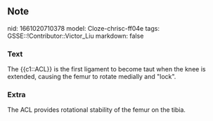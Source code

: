 ## Note
nid: 1661020710378
model: Cloze-chrisc-ff04e
tags: GSSE::!Contributor::Victor_Liu
markdown: false

### Text
The {{c1::ACL}} is the first ligament to become taut when the knee is extended, causing the femur to rotate medially and "lock".

### Extra
The ACL provides rotational stability of the femur on the tibia.
